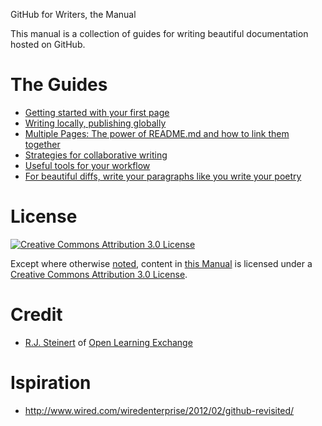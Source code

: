 GitHub for Writers, the Manual

This manual is a collection of guides for writing beautiful documentation hosted on GitHub.  

# The Guides
- [Getting started with your first page](getting-started-with-your-first-page)
- [Writing locally, publishing globally](writing-locally--publishing-globally)
- [Multiple Pages: The power of README.md and how to link them together](multiple-pages--the-power-of-readme-md-and-how-to-link-them-together)
- [Strategies for collaborative writing](strategies-for-collaborative-writing)
- [Useful tools for your workflow](useful-tools-for-your-workflow)
- [For beautiful diffs, write your paragraphs like you write your poetry](for-beautiful-diffs-write-your-paragraphs-like-you-write-your-poetry)


# License

[![Creative Commons Attribution 3.0 License](//i.creativecommons.org/l/by/3.0/88x31.png)](http://creativecommons.org/licenses/by/3.0/)

Except where otherwise [noted](http://creativecommons.org/policies#license), content in [this Manual](https://github.com/open-learning-exchange/GitHub-For-Writers-Manual) is licensed under a [Creative Commons Attribution 3.0 License](http://creativecommons.org/licenses/by/3.0/).


# Credit

- [R.J. Steinert](https://github.com/rjsteinert) of [Open Learning Exchange](https://github.com/open-learning-exchange)


# Ispiration

- http://www.wired.com/wiredenterprise/2012/02/github-revisited/

